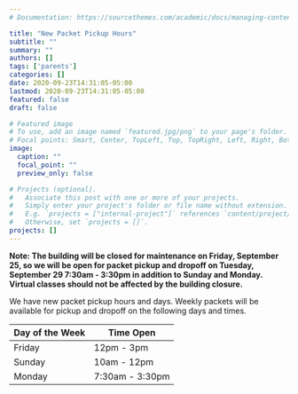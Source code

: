 ```yaml
---
# Documentation: https://sourcethemes.com/academic/docs/managing-content/

title: "New Packet Pickup Hours"
subtitle: ""
summary: ""
authors: []
tags: ['parents']
categories: []
date: 2020-09-23T14:31:05-05:00
lastmod: 2020-09-23T14:31:05-05:00
featured: false
draft: false

# Featured image
# To use, add an image named `featured.jpg/png` to your page's folder.
# Focal points: Smart, Center, TopLeft, Top, TopRight, Left, Right, BottomLeft, Bottom, BottomRight.
image:
  caption: ""
  focal_point: ""
  preview_only: false

# Projects (optional).
#   Associate this post with one or more of your projects.
#   Simply enter your project's folder or file name without extension.
#   E.g. `projects = ["internal-project"]` references `content/project/deep-learning/index.md`.
#   Otherwise, set `projects = []`.
projects: []
---
```


**Note: The building will be closed for maintenance on Friday, September
25, so we will be open for packet pickup and dropoff on Tuesday,
September 29 7:30am - 3:30pm in addition to Sunday and Monday. Virtual
classes should not be affected by the building closure.**

We have new packet pickup hours and days. Weekly packets will be
available for pickup and dropoff on the following days and times.

Day of the Week|Time Open
---|---
Friday|12pm - 3pm
Sunday|10am - 12pm
Monday|7:30am - 3:30pm
